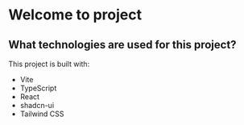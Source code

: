 # Welcome to project
## What technologies are used for this project?
This project is built with:

- Vite
- TypeScript
- React
- shadcn-ui
- Tailwind CSS

